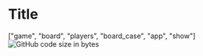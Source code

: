 # Title

["game", "board", "players", "board_case", "app", "show"]
![GitHub code size in bytes](https://img.shields.io/github/languages/code-size/rockethelll/REPO_NAME)
